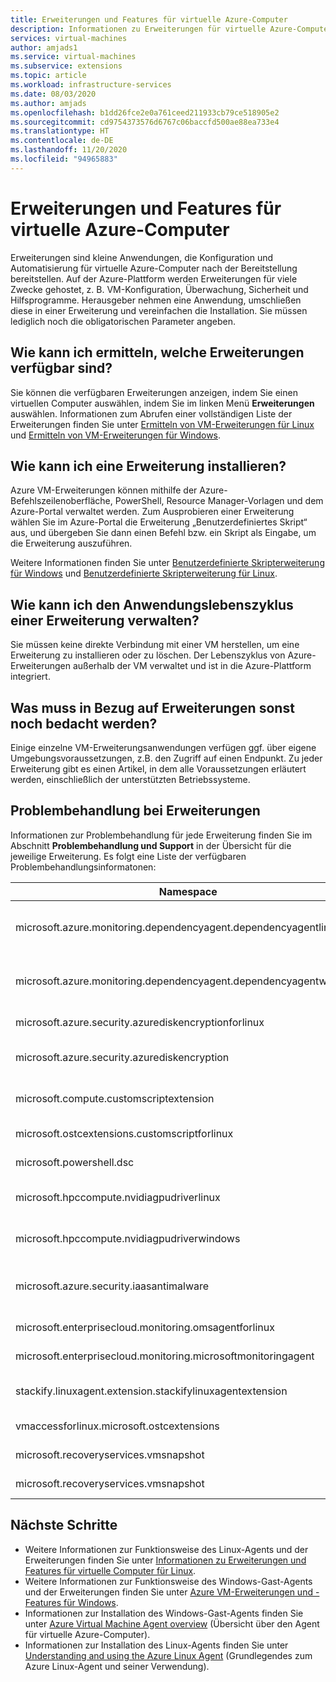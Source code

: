 ```yaml
---
title: Erweiterungen und Features für virtuelle Azure-Computer
description: Informationen zu Erweiterungen für virtuelle Azure-Computer
services: virtual-machines
author: amjads1
ms.service: virtual-machines
ms.subservice: extensions
ms.topic: article
ms.workload: infrastructure-services
ms.date: 08/03/2020
ms.author: amjads
ms.openlocfilehash: b1dd26fce2e0a761ceed211933cb79ce518905e2
ms.sourcegitcommit: cd9754373576d6767c06baccfd500ae88ea733e4
ms.translationtype: HT
ms.contentlocale: de-DE
ms.lasthandoff: 11/20/2020
ms.locfileid: "94965883"
---
```

# <a name="azure-virtual-machine-extensions-and-features"></a>Erweiterungen und Features für virtuelle Azure-Computer
Erweiterungen sind kleine Anwendungen, die Konfiguration und Automatisierung für virtuelle Azure-Computer nach der Bereitstellung bereitstellen. Auf der Azure-Plattform werden Erweiterungen für viele Zwecke gehostet, z. B. VM-Konfiguration, Überwachung, Sicherheit und Hilfsprogramme. Herausgeber nehmen eine Anwendung, umschließen diese in einer Erweiterung und vereinfachen die Installation. Sie müssen lediglich noch die obligatorischen Parameter angeben. 

## <a name="how-can-i-find-what-extensions-are-available"></a>Wie kann ich ermitteln, welche Erweiterungen verfügbar sind?
Sie können die verfügbaren Erweiterungen anzeigen, indem Sie einen virtuellen Computer auswählen, indem Sie im linken Menü **Erweiterungen** auswählen. Informationen zum Abrufen einer vollständigen Liste der Erweiterungen finden Sie unter [Ermitteln von VM-Erweiterungen für Linux](features-linux.md) und [Ermitteln von VM-Erweiterungen für Windows](features-windows.md).

## <a name="how-can-i-install-an-extension"></a>Wie kann ich eine Erweiterung installieren?
Azure VM-Erweiterungen können mithilfe der Azure-Befehlszeilenoberfläche, PowerShell, Resource Manager-Vorlagen und dem Azure-Portal verwaltet werden. Zum Ausprobieren einer Erweiterung wählen Sie im Azure-Portal die Erweiterung „Benutzerdefiniertes Skript“ aus, und übergeben Sie dann einen Befehl bzw. ein Skript als Eingabe, um die Erweiterung auszuführen.

Weitere Informationen finden Sie unter [Benutzerdefinierte Skripterweiterung für Windows](custom-script-windows.md) und [Benutzerdefinierte Skripterweiterung für Linux](custom-script-linux.md).

## <a name="how-do-i-manage-extension-application-lifecycle"></a>Wie kann ich den Anwendungslebenszyklus einer Erweiterung verwalten?
Sie müssen keine direkte Verbindung mit einer VM herstellen, um eine Erweiterung zu installieren oder zu löschen. Der Lebenszyklus von Azure-Erweiterungen außerhalb der VM verwaltet und ist in die Azure-Plattform integriert.

## <a name="anything-else-i-should-be-thinking-about-for-extensions"></a>Was muss in Bezug auf Erweiterungen sonst noch bedacht werden?
Einige einzelne VM-Erweiterungsanwendungen verfügen ggf. über eigene Umgebungsvoraussetzungen, z.B. den Zugriff auf einen Endpunkt. Zu jeder Erweiterung gibt es einen Artikel, in dem alle Voraussetzungen erläutert werden, einschließlich der unterstützten Betriebssysteme.

## <a name="troubleshoot-extensions"></a>Problembehandlung bei Erweiterungen

Informationen zur Problembehandlung für jede Erweiterung finden Sie im Abschnitt **Problembehandlung und Support** in der Übersicht für die jeweilige Erweiterung. Es folgt eine Liste der verfügbaren Problembehandlungsinformatonen:

| Namespace | Problembehandlung |
|-----------|-----------------|
| microsoft.azure.monitoring.dependencyagent.dependencyagentlinux | [Azure Monitor Dependency-VM-Erweiterung für Linux](agent-dependency-linux.md#troubleshoot-and-support) |
| microsoft.azure.monitoring.dependencyagent.dependencyagentwindows | [Azure Monitor Dependency-VM-Erweiterung für Windows](agent-dependency-windows.md#troubleshoot-and-support) |
| microsoft.azure.security.azurediskencryptionforlinux | [Azure Disk Encryption für Linux](azure-disk-enc-linux.md#troubleshoot-and-support) |
| microsoft.azure.security.azurediskencryption | [Azure Disk Encryption für Windows](azure-disk-enc-windows.md#troubleshoot-and-support) |
| microsoft.compute.customscriptextension | [CustomScript-Erweiterung für Windows](custom-script-windows.md#troubleshoot-and-support) |
| microsoft.ostcextensions.customscriptforlinux | [DSC-Erweiterung für Linux](dsc-linux.md#troubleshoot-and-support) |
| microsoft.powershell.dsc | [DSC-Erweiterung für Windows](dsc-windows.md#troubleshoot-and-support) |
| microsoft.hpccompute.nvidiagpudriverlinux | [NVIDIA-GPU-Treibererweiterung für Linux](hpccompute-gpu-linux.md#troubleshoot-and-support) |
| microsoft.hpccompute.nvidiagpudriverwindows | [NVIDIA-GPU-Treibererweiterung für Windows](hpccompute-gpu-windows.md#troubleshoot-and-support) |
| microsoft.azure.security.iaasantimalware | [Microsoft Antimalware-Erweiterung für Windows](iaas-antimalware-windows.md#troubleshoot-and-support) |
| microsoft.enterprisecloud.monitoring.omsagentforlinux | [Azure Monitor für Linux](oms-linux.md#troubleshoot-and-support)
| microsoft.enterprisecloud.monitoring.microsoftmonitoringagent | [Azure Monitor für Windows](oms-windows.md#troubleshoot-and-support) |
| stackify.linuxagent.extension.stackifylinuxagentextension | [Stackify Retrace-Agent-Erweiterung für Linux](stackify-retrace-linux.md#troubleshoot-and-support) |
| vmaccessforlinux.microsoft.ostcextensions | [Zurücksetzen des Kennworts für Linux](vmaccess.md#troubleshoot-and-support) |
| microsoft.recoveryservices.vmsnapshot | [Momentaufnahme für Linux](vmsnapshot-linux.md#troubleshoot-and-support) |
| microsoft.recoveryservices.vmsnapshot | [Momentaufnahme für Windows](vmsnapshot-windows.md#troubleshoot-and-support) |


## <a name="next-steps"></a>Nächste Schritte
* Weitere Informationen zur Funktionsweise des Linux-Agents und der Erweiterungen finden Sie unter [Informationen zu Erweiterungen und Features für virtuelle Computer für Linux](features-linux.md).
* Weitere Informationen zur Funktionsweise des Windows-Gast-Agents und der Erweiterungen finden Sie unter [Azure VM-Erweiterungen und -Features für Windows](features-windows.md).  
* Informationen zur Installation des Windows-Gast-Agents finden Sie unter [Azure Virtual Machine Agent overview](agent-windows.md) (Übersicht über den Agent für virtuelle Azure-Computer).  
* Informationen zur Installation des Linux-Agents finden Sie unter [Understanding and using the Azure Linux Agent](agent-linux.md) (Grundlegendes zum Azure Linux-Agent und seiner Verwendung).  

